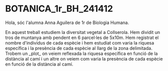 # BOTANICA_1r_BH_241412
Hola, sóc l'alumna Anna Aguilera de 1r de Biologia Humana.
<p>
En aquest treball estudiem la diversitat vegetal a Collserola.
Hem dividit un tros de muntanya amb pendent en 6 parcel·les de 5x10m.
Hem registrat el nombre d'individus de cada espècie i hem estudiat com varia la riquesa específica i la presència de cada espècie al llarg de la zona delimitada.
Trobem un _plot_ on veiem reflexada la riquesa específica en funció de la distància al camí i un altre on veiem com varia la presència de cada espècie en funció de la distància al camí.
